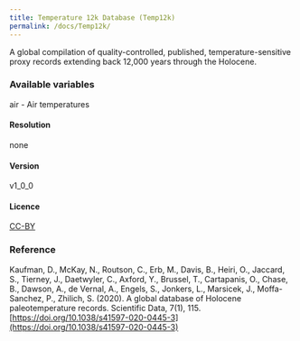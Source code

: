 ```yaml
---
title: Temperature 12k Database (Temp12k)
permalink: /docs/Temp12k/
---
```

A global compilation of quality-controlled, published, temperature-sensitive proxy records extending back 12,000 years through the Holocene.

### Available variables 

air - Air temperatures

#### Resolution 

none

#### Version

v1_0_0

#### Licence

[CC-BY](https://creativecommons.org/licenses/#:~:text=CC%20BY,most%20accommodating%20of%20licenses%20offered.)

### Reference

Kaufman, D., McKay, N., Routson, C., Erb, M., Davis, B., Heiri, O., Jaccard, S., Tierney, J., Daetwyler, C., Axford, Y., Brussel, T., Cartapanis, O., Chase, B., Dawson, A., de Vernal, A., Engels, S., Jonkers, L., Marsicek, J., Moffa-Sanchez, P., Zhilich, S. (2020). A global database of Holocene paleotemperature records. Scientific Data, 7(1), 115. [https://doi.org/10.1038/s41597-020-0445-3](https://doi.org/10.1038/s41597-020-0445-3)




